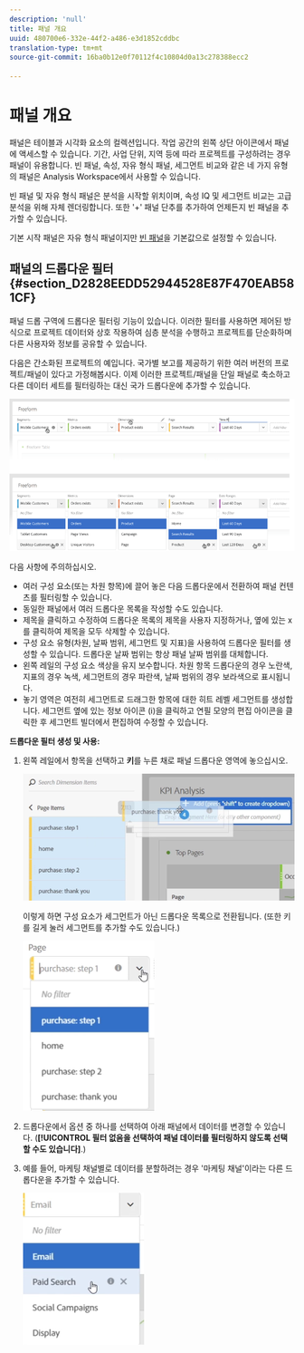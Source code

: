 ```yaml
---
description: 'null'
title: 패널 개요
uuid: 480700e6-332e-44f2-a486-e3d1852cddbc
translation-type: tm+mt
source-git-commit: 16ba0b12e0f70112f4c10804d0a13c278388ecc2

---
```



# 패널 개요

패널은 테이블과 시각화 요소의 컬렉션입니다. 작업 공간의 왼쪽 상단 아이콘에서 패널에 액세스할 수 있습니다. 기간, 사업 단위, 지역 등에 따라 프로젝트를 구성하려는 경우 패널이 유용합니다. 빈 패널, 속성, 자유 형식 패널, 세그먼트 비교와 같은 네 가지 유형의 패널은 Analysis Workspace에서 사용할 수 있습니다.

빈 패널 및 자유 형식 패널은 분석을 시작할 위치이며, 속성 IQ 및 세그먼트 비교는 고급 분석을 위해 자체 렌더링합니다. 또한 '+' 패널 단추를 추가하여 언제든지 빈 패널을 추가할 수 있습니다.

기본 시작 패널은 자유 형식 패널이지만 [빈 패널](/help/analyze/analysis-workspace/c-panels/blank-panel.md)을 기본값으로 설정할 수 있습니다.

## 패널의 드롭다운 필터 {#section_D2828EEDD52944528E87F470EAB581CF}

패널 드롭 구역에 드롭다운 필터링 기능이 있습니다. 이러한 필터를 사용하면 제어된 방식으로 프로젝트 데이터와 상호 작용하여 심층 분석을 수행하고 프로젝트를 단순화하며 다른 사용자와 정보를 공유할 수 있습니다.

다음은 간소화된 프로젝트의 예입니다. 국가별 보고를 제공하기 위한 여러 버전의 프로젝트/패널이 있다고 가정해봅시다. 이제 이러한 프로젝트/패널을 단일 패널로 축소하고 다른 데이터 세트를 필터링하는 대신 국가 드롭다운에 추가할 수 있습니다.

![](assets/dropdowns.png)

다음 사항에 주의하십시오.

* 여러 구성 요소(또는 차원 항목)에 끌어 놓은 다음 드롭다운에서 전환하여 패널 컨텐츠를 필터링할 수 있습니다.
* 동일한 패널에서 여러 드롭다운 목록을 작성할 수도 있습니다.
* 제목을 클릭하고 수정하여 드롭다운 목록의 제목을 사용자 지정하거나, 옆에 있는 x를 클릭하여 제목을 모두 삭제할 수 있습니다.
* 구성 요소 유형(차원, 날짜 범위, 세그먼트 및 지표)을 사용하여 드롭다운 필터를 생성할 수 있습니다. 드롭다운 날짜 범위는 항상 패널 날짜 범위를 대체합니다.
* 왼쪽 레일의 구성 요소 색상을 유지 보수합니다. 차원 항목 드롭다운의 경우 노란색, 지표의 경우 녹색, 세그먼트의 경우 파란색, 날짜 범위의 경우 보라색으로 표시됩니다.
* 놓기 영역은 여전히 세그먼트로 드래그한 항목에 대한 히트 레벨 세그먼트를 생성합니다. 세그먼트 옆에 있는 정보 아이콘 (i)을 클릭하고 연필 모양의 편집 아이콘을 클릭한 후 세그먼트 빌더에서 편집하여 수정할 수 있습니다.

**드롭다운 필터 생성 및 사용:**

1. 왼쪽 레일에서 항목을 선택하고 **키**&#x200B;를 누른 채로 패널 드롭다운 영역에 놓으십시오.

   ![](assets/create_dropdown.png)

   이렇게 하면 구성 요소가 세그먼트가 아닌 드롭다운 목록으로 전환됩니다. (또한   키를 길게 눌러 세그먼트를 추가할 수도 있습니다.)

   ![](assets/dropdown.png)

1. 드롭다운에서 옵션 중 하나를 선택하여 아래 패널에서 데이터를 변경할 수 있습니다. (**[!UICONTROL 필터 없음을 선택하여 패널 데이터를 필터링하지 않도록 선택할 수도 있습니다]**.)
1. 예를 들어, 마케팅 채널별로 데이터를 분할하려는 경우 '마케팅 채널'이라는 다른 드롭다운을 추가할 수 있습니다.

   ![](assets/mc_dropdown.png)

